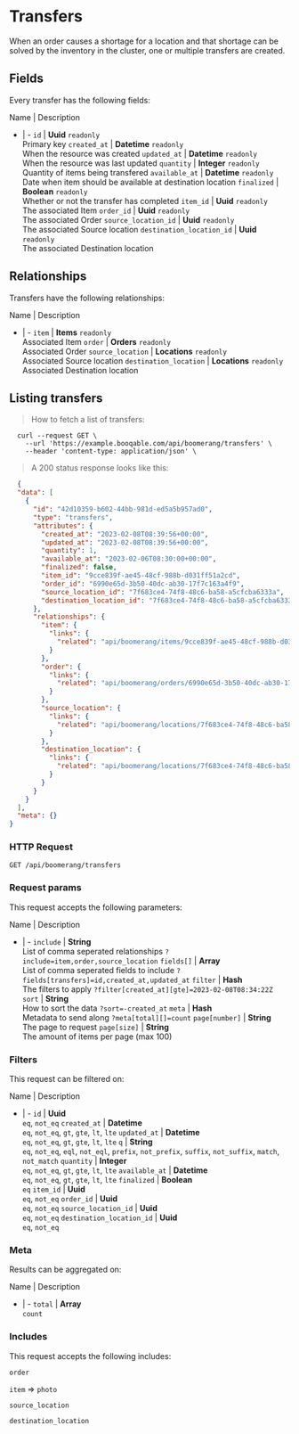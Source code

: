 # Transfers

When an order causes a shortage for a location and that shortage can be solved by the inventory in the cluster, one or multiple transfers are created.

## Fields
Every transfer has the following fields:

Name | Description
- | -
`id` | **Uuid** `readonly`<br>Primary key
`created_at` | **Datetime** `readonly`<br>When the resource was created
`updated_at` | **Datetime** `readonly`<br>When the resource was last updated
`quantity` | **Integer** `readonly`<br>Quantity of items being transfered
`available_at` | **Datetime** `readonly`<br>Date when item should be available at destination location
`finalized` | **Boolean** `readonly`<br>Whether or not the transfer has completed
`item_id` | **Uuid** `readonly`<br>The associated Item
`order_id` | **Uuid** `readonly`<br>The associated Order
`source_location_id` | **Uuid** `readonly`<br>The associated Source location
`destination_location_id` | **Uuid** `readonly`<br>The associated Destination location


## Relationships
Transfers have the following relationships:

Name | Description
- | -
`item` | **Items** `readonly`<br>Associated Item
`order` | **Orders** `readonly`<br>Associated Order
`source_location` | **Locations** `readonly`<br>Associated Source location
`destination_location` | **Locations** `readonly`<br>Associated Destination location


## Listing transfers



> How to fetch a list of transfers:

```shell
  curl --request GET \
    --url 'https://example.booqable.com/api/boomerang/transfers' \
    --header 'content-type: application/json' \
```

> A 200 status response looks like this:

```json
  {
  "data": [
    {
      "id": "42d10359-b602-44bb-981d-ed5a5b957ad0",
      "type": "transfers",
      "attributes": {
        "created_at": "2023-02-08T08:39:56+00:00",
        "updated_at": "2023-02-08T08:39:56+00:00",
        "quantity": 1,
        "available_at": "2023-02-06T08:30:00+00:00",
        "finalized": false,
        "item_id": "9cce839f-ae45-48cf-988b-d031ff51a2cd",
        "order_id": "6990e65d-3b50-40dc-ab30-17f7c163a4f9",
        "source_location_id": "7f683ce4-74f8-48c6-ba58-a5cfcba6333a",
        "destination_location_id": "7f683ce4-74f8-48c6-ba58-a5cfcba6333a"
      },
      "relationships": {
        "item": {
          "links": {
            "related": "api/boomerang/items/9cce839f-ae45-48cf-988b-d031ff51a2cd"
          }
        },
        "order": {
          "links": {
            "related": "api/boomerang/orders/6990e65d-3b50-40dc-ab30-17f7c163a4f9"
          }
        },
        "source_location": {
          "links": {
            "related": "api/boomerang/locations/7f683ce4-74f8-48c6-ba58-a5cfcba6333a"
          }
        },
        "destination_location": {
          "links": {
            "related": "api/boomerang/locations/7f683ce4-74f8-48c6-ba58-a5cfcba6333a"
          }
        }
      }
    }
  ],
  "meta": {}
}
```

### HTTP Request

`GET /api/boomerang/transfers`

### Request params

This request accepts the following parameters:

Name | Description
- | -
`include` | **String** <br>List of comma seperated relationships `?include=item,order,source_location`
`fields[]` | **Array** <br>List of comma seperated fields to include `?fields[transfers]=id,created_at,updated_at`
`filter` | **Hash** <br>The filters to apply `?filter[created_at][gte]=2023-02-08T08:34:22Z`
`sort` | **String** <br>How to sort the data `?sort=-created_at`
`meta` | **Hash** <br>Metadata to send along `?meta[total][]=count`
`page[number]` | **String** <br>The page to request
`page[size]` | **String** <br>The amount of items per page (max 100)


### Filters

This request can be filtered on:

Name | Description
- | -
`id` | **Uuid** <br>`eq`, `not_eq`
`created_at` | **Datetime** <br>`eq`, `not_eq`, `gt`, `gte`, `lt`, `lte`
`updated_at` | **Datetime** <br>`eq`, `not_eq`, `gt`, `gte`, `lt`, `lte`
`q` | **String** <br>`eq`, `not_eq`, `eql`, `not_eql`, `prefix`, `not_prefix`, `suffix`, `not_suffix`, `match`, `not_match`
`quantity` | **Integer** <br>`eq`, `not_eq`, `gt`, `gte`, `lt`, `lte`
`available_at` | **Datetime** <br>`eq`, `not_eq`, `gt`, `gte`, `lt`, `lte`
`finalized` | **Boolean** <br>`eq`
`item_id` | **Uuid** <br>`eq`, `not_eq`
`order_id` | **Uuid** <br>`eq`, `not_eq`
`source_location_id` | **Uuid** <br>`eq`, `not_eq`
`destination_location_id` | **Uuid** <br>`eq`, `not_eq`


### Meta

Results can be aggregated on:

Name | Description
- | -
`total` | **Array** <br>`count`


### Includes

This request accepts the following includes:

`order`


`item` => 
`photo`




`source_location`


`destination_location`





